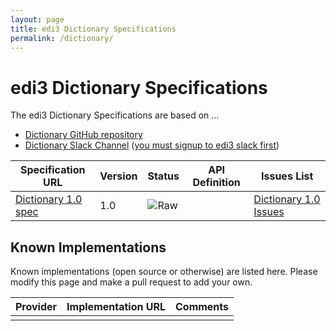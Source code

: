 ```yaml
---
layout: page
title: edi3 Dictionary Specifications
permalink: /dictionary/
---
```


# edi3 Dictionary Specifications

The edi3 Dictionary Specifications are based on ...

* [Dictionary GitHub repository](https://github.com/edi3/edi3-dictionary)
* [Dictionary Slack Channel](https://edi3.slack.com/messages/spec-dictionary/) ([you must signup to edi3 slack first](https://chat.edi3.org/))

| Specification URL | Version | Status | API Definition | Issues List |
| ----------------- | ------  | ------ | -------------- | ----------- |
| [Dictionary 1.0 spec](http://edi3.org/specs/edi3-dictionary/1.0/) | 1.0 | ![Raw](http://rfc.unprotocols.org/spec:2/COSS/raw.svg) |  |  [Dictionary 1.0 Issues](https://github.com/edi3/edi3-dictionary/issues)  |

## Known Implementations

Known implementations (open source or otherwise) are listed here.  Please modify this page and make a pull request to add your own.

|Provider|Implementation URL|Comments|
|--------|------------------|--------|
|  |  |  |

